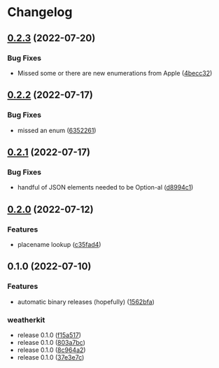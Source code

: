 # Changelog

## [0.2.3](https://github.com/hrbrmstr/weatherkit-rust/compare/v0.2.2...v0.2.3) (2022-07-20)


### Bug Fixes

* Missed some or there are new enumerations from Apple ([4becc32](https://github.com/hrbrmstr/weatherkit-rust/commit/4becc32c6831560f8d75ce98d8900a0b61d767ab))

## [0.2.2](https://github.com/hrbrmstr/weatherkit-rust/compare/v0.2.1...v0.2.2) (2022-07-17)


### Bug Fixes

* missed an enum ([6352261](https://github.com/hrbrmstr/weatherkit-rust/commit/6352261cedecfdca464364a9ee536fe3493e9b1a))

## [0.2.1](https://github.com/hrbrmstr/weatherkit-rust/compare/v0.2.0...v0.2.1) (2022-07-17)


### Bug Fixes

* handful of JSON elements needed to be Option-al ([d8994c1](https://github.com/hrbrmstr/weatherkit-rust/commit/d8994c1b14dad03634645bb74625d5d2da879490))

## [0.2.0](https://github.com/hrbrmstr/weatherkit-rust/compare/v0.1.0...v0.2.0) (2022-07-12)


### Features

* placename lookup ([c35fad4](https://github.com/hrbrmstr/weatherkit-rust/commit/c35fad4b3b046fa73af663eab346bbd3ef3c2e72))

## 0.1.0 (2022-07-10)


### Features

* automatic binary releases (hopefully) ([1562bfa](https://github.com/hrbrmstr/weatherkit-rust/commit/1562bfa8855affd182f0ca186c20f7bc8120a544))


### weatherkit

* release 0.1.0 ([f15a517](https://github.com/hrbrmstr/weatherkit-rust/commit/f15a5170f05267a9c3671b2294a1898cdad366a4))
* release 0.1.0 ([803a7bc](https://github.com/hrbrmstr/weatherkit-rust/commit/803a7bc65571520e0fdf134fab047d5405b96493))
* release 0.1.0 ([8c964a2](https://github.com/hrbrmstr/weatherkit-rust/commit/8c964a20531bff2162035494e46c8ae4118e4291))
* release 0.1.0 ([37e3e7c](https://github.com/hrbrmstr/weatherkit-rust/commit/37e3e7cd720dab1e12e72e5784957fe12bd20a9f))
